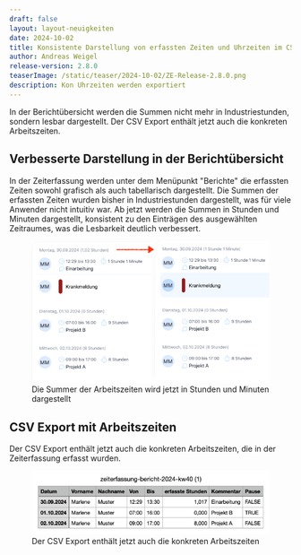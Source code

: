```yaml
---
draft: false
layout: layout-neuigkeiten
date: 2024-10-02
title: Konsistente Darstellung von erfassten Zeiten und Uhrzeiten im CSV Export
author: Andreas Weigel
release-version: 2.8.0
teaserImage: /static/teaser/2024-10-02/ZE-Release-2.8.0.png
description: Kon Uhrzeiten werden exportiert 
---
```


In der Berichtübersicht werden die Summen nicht mehr in Industriestunden, sondern lesbar dargestellt. 
Der CSV Export enthält jetzt auch die konkreten Arbeitszeiten.

<!-- more -->

## Verbesserte Darstellung in der Berichtübersicht  

In der Zeiterfassung werden unter dem Menüpunkt "Berichte" die erfassten Zeiten sowohl grafisch als auch tabellarisch dargestellt.
Die Summen der erfassten Zeiten wurden bisher in Industriestunden dargestellt, was für viele Anwender nicht intuitiv war.
Ab jetzt werden die Summen in Stunden und Minuten dargestellt, konsistent zu den Einträgen des ausgewählten Zeitraumes, 
was die Lesbarkeit deutlich verbessert.

<div class="flex my-8">
    <figure>
        <picture>
            <source srcset="reformat-time.avif" type="image/avif" />
            <source srcset="reformat-time.webp" type="image/webp" />
            <img
              src="reformat-time.png"
              alt="Die Summer der Arbeitszeiten wird jetzt in Stunden und Minuten dargestellt"
              decoding="async"
              loading="lazy"
              class="rounded-lg"
            />
        </picture>
        <figcaption class="text-sm text-center">Die Summer der Arbeitszeiten wird jetzt in Stunden und Minuten dargestellt</figcaption>
    </figure>
</div>

## CSV Export mit Arbeitszeiten

Der CSV Export enthält jetzt auch die konkreten Arbeitszeiten, die in der Zeiterfassung erfasst wurden.

<div class="flex my-8">
    <figure>
        <picture>
            <source srcset="CSV-Export.avif" type="image/avif" />
            <source srcset="CSV-Export.webp" type="image/webp" />
            <img
              src="CSV-Export.png"
              alt="Der CSV Export enthält jetzt auch die konkreten Arbeitszeiten"
              decoding="async"
              loading="lazy"
              class="rounded-lg"
            />
        </picture>
        <figcaption class="text-sm text-center">Der CSV Export enthält jetzt auch die konkreten Arbeitszeiten</figcaption>
    </figure>
</div>
